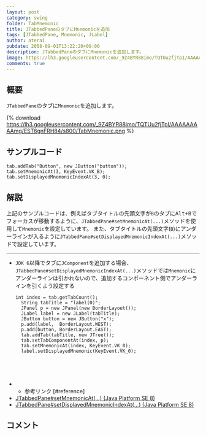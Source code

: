 ```yaml
---
layout: post
category: swing
folder: TabMnemonic
title: JTabbedPaneのタブにMnemonicを追加
tags: [JTabbedPane, Mnemonic, JLabel]
author: aterai
pubdate: 2008-09-01T13:22:20+09:00
description: JTabbedPaneのタブにMnemonicを追加します。
image: https://lh3.googleusercontent.com/_9Z4BYR88imo/TQTUu2fjTpI/AAAAAAAAAmg/EST6gnFRH84/s800/TabMnemonic.png
comments: true
---
```

## 概要
`JTabbedPane`のタブに`Mnemonic`を追加します。

{% download https://lh3.googleusercontent.com/_9Z4BYR88imo/TQTUu2fjTpI/AAAAAAAAAmg/EST6gnFRH84/s800/TabMnemonic.png %}

## サンプルコード
<pre class="prettyprint"><code>tab.addTab("Button", new JButton("button"));
tab.setMnemonicAt(3, KeyEvent.VK_B);
tab.setDisplayedMnemonicIndexAt(3, 0);
</code></pre>

## 解説
上記のサンプルコードは、例えばタブタイトルの先頭文字が`B`のタブに<kbd>Alt+B</kbd>でフォーカスが移動するように、`JTabbedPane#setMnemonicAt(...)`メソッドを使用して`Mnemonic`を設定しています。
また、タブタイトルの先頭文字(`B`)にアンダーラインが入るように`JTabbedPane#setDisplayedMnemonicIndexAt(...)`メソッドで設定しています。

- - - -
- `JDK 6`以降でタブに`JComponent`を追加する場合、`JTabbedPane#setDisplayedMnemonicIndexAt(...)`メソッドでは`Mnemonic`にアンダーラインは引かれないので、追加するコンポーネント側でアンダーラインを引くよう設定する
    
    <pre class="prettyprint"><code>int index = tab.getTabCount();
    String tabTitle = "label(0)";
    JPanel p = new JPanel(new BorderLayout());
    JLabel label = new JLabel(tabTitle);
    JButton button = new JButton("x");
    p.add(label,  BorderLayout.WEST);
    p.add(button, BorderLayout.EAST);
    tab.addTab(tabTitle, new JTree());
    tab.setTabComponentAt(index, p);
    tab.setMnemonicAt(index, KeyEvent.VK_0);
    label.setDisplayedMnemonic(KeyEvent.VK_0);
</code></pre>
- * 参考リンク [#reference]
- [JTabbedPane#setMnemonicAt(...) (Java Platform SE 8)](https://docs.oracle.com/javase/jp/8/docs/api/javax/swing/JTabbedPane.html#setMnemonicAt-int-int-)
- [JTabbedPane#setDisplayedMnemonicIndexAt(...) (Java Platform SE 8)](https://docs.oracle.com/javase/jp/8/docs/api/javax/swing/JTabbedPane.html#setDisplayedMnemonicIndexAt-int-int-)

<!-- dummy comment line for breaking list -->

## コメント
